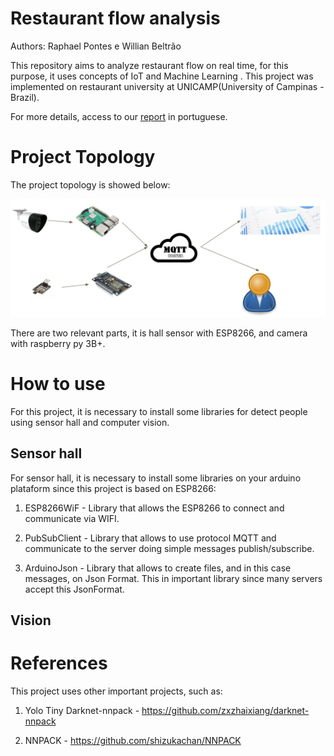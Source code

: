 # Restaurant flow analysis
Authors: Raphael Pontes e Willian Beltrão

This repository aims to analyze restaurant flow on real time, for this purpose, it uses concepts of IoT and Machine Learning . This project was implemented on restaurant university at UNICAMP(University of Campinas - Brazil).

For more details, access to our [report](http://www.ic.unicamp.br/~reltech/PFG/2019/PFG-19-51.pdf)  in portuguese.


# Project Topology

The project topology is showed below:

![Arquitetura](topology.png)

There are two relevant parts, it is hall sensor with ESP8266, and camera with raspberry py 3B+.

# How to use

For this project, it is necessary to install some libraries for detect people using sensor hall and computer vision.


## Sensor hall

For sensor hall, it is necessary to install some libraries on your arduino plataform since this project is based on ESP8266:

  1) ESP8266WiF - Library that allows the ESP8266 to connect and communicate via WIFI.

  2) PubSubClient - Library that allows to use protocol MQTT and communicate to the server doing simple messages publish/subscribe.

  3) ArduinoJson - Library that allows to create files, and in this case messages, on Json Format. This in important library since many servers accept this JsonFormat.
  

## Vision




# References

This project uses other important projects, such as:

1) Yolo Tiny Darknet-nnpack - https://github.com/zxzhaixiang/darknet-nnpack

2) NNPACK - https://github.com/shizukachan/NNPACK
